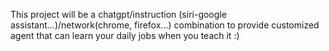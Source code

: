 This project will be a chatgpt/instruction (siri-google assistant...)/network(chrome, firefox...) combination to provide customized agent that can learn your daily jobs when you teach it :)
